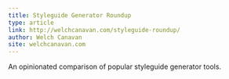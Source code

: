 ```yaml
---
title: Styleguide Generator Roundup
type: article
link: http://welchcanavan.com/styleguide-roundup/
author: Welch Canavan
site: welchcanavan.com
---
```


An opinionated comparison of popular styleguide generator tools.
